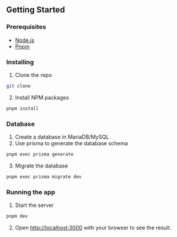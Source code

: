 ## Getting Started

### Prerequisites

* [Node.js](https://nodejs.org/en/)
* [Pnpm](https://pnpm.io/en/)

### Installing

1. Clone the repo
```sh
git clone
```
2. Install NPM packages
```sh
pnpm install
```

### Database

1. Create a database in MariaDB/MySQL
2. Use prisma to generate the database schema
```sh
pnpm exec prisma generate
```
3. Migrate the database
```sh
pnpm exec prisma migrate dev
```

### Running the app

1. Start the server
```sh
pnpm dev
```
2. Open [http://localhost:3000](http://localhost:3000) with your browser to see the result.
